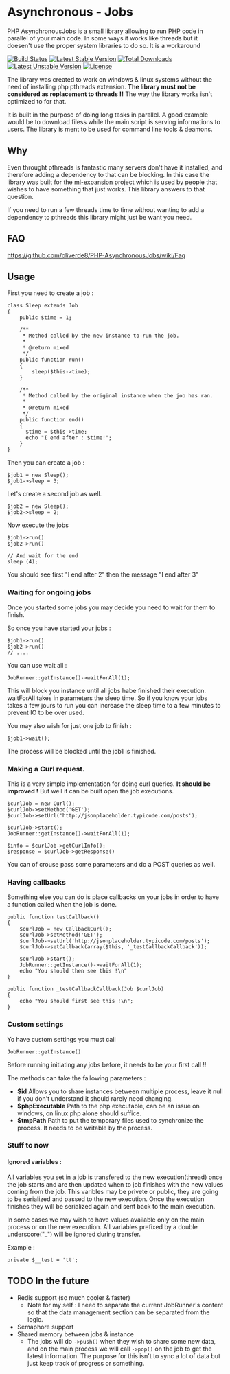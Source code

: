 # Asynchronous - Jobs

PHP AsynchronousJobs is a small library allowing to run PHP code in parallel of your main code. In some ways it works like threads but it doesen't use the proper system libraries to do so. It is a workaround 

[![Build Status](https://travis-ci.org/oliverde8/PHP-AsynchronousJobs.svg?branch=master)](https://travis-ci.org/oliverde8/PHP-AsynchronousJobs)
[![Latest Stable Version](https://poser.pugx.org/oliverde8/asynchronous-jobs/v/stable)](https://packagist.org/packages/oliverde8/asynchronous-jobs) [![Total Downloads](https://poser.pugx.org/oliverde8/asynchronous-jobs/downloads)](https://packagist.org/packages/oliverde8/asynchronous-jobs) [![Latest Unstable Version](https://poser.pugx.org/oliverde8/asynchronous-jobs/v/unstable)](https://packagist.org/packages/oliverde8/asynchronous-jobs) [![License](https://poser.pugx.org/oliverde8/asynchronous-jobs/license)](https://packagist.org/packages/oliverde8/asynchronous-jobs)

The library was created to work on windows & linux systems without the need of installing php pthreads extension. **The library must not be considered as replacement to threads !!** The way the library works isn't optimized to for that. 

It is built in the purpose of doing long tasks in parallel. A good example would be to download filess while the main script is serving informations to users. The library is ment to be used for command line tools & deamons. 

## Why

Even throught pthreads is fantastic many servers don't have it installed, and therefore adding a dependency to that can be blocking. In this case the library was built for the [ml-expansion](http://ml-expansion.com/) project which is used by people that wishes to have something that just works. This library answers to that question.

If you need to run a few threads time to time without wanting to add a dependency to pthreads this library might just be want you need.

## FAQ 

https://github.com/oliverde8/PHP-AsynchronousJobs/wiki/Faq

## Usage 

First you need to create a job : 
```
class Sleep extends Job
{
    public $time = 1;

    /**
     * Method called by the new instance to run the job.
     *
     * @return mixed
     */
    public function run()
    {
        sleep($this->time);
    }

    /**
     * Method called by the original instance when the job has ran.
     *
     * @return mixed
     */
    public function end()
    {
      $time = $this->time;
      echo "I end after : $time!";
    }
}
```

Then you can create a job : 
```
$job1 = new Sleep();
$job1->sleep = 3;
```

Let's create a second job as well.
```
$job2 = new Sleep();
$job2->sleep = 2;
```

Now execute the jobs
```
$job1->run()
$job2->run()

// And wait for the end
sleep (4);
```

You should see first "I end after 2" then the message "I end after 3"

### Waiting for ongoing jobs 

Once you started some jobs you may decide you need to wait for them to finish. 

So once you have started your jobs :
```
$job1->run()
$job2->run()
// ....
```

You can use wait all : 
```
JobRunner::getInstance()->waitForAll(1);
```
This will block you instance until all jobs habe finished their execution. waitForAll takes in parameters the sleep time. So if you know your jobs takes a few jours to run you can increase the sleep time to a few minutes to prevent IO to be over used.

You may also wish for just one job to finish : 
```
$job1->wait();
```
The process will be blocked until the job1 is finished. 

### Making a Curl request. 
This is a very simple implementation for doing curl queries. **It should be improved !** But well it can be built open the job executions.
```
$curlJob = new Curl();
$curlJob->setMethod('GET');
$curlJob->setUrl('http://jsonplaceholder.typicode.com/posts');

$curlJob->start();
JobRunner::getInstance()->waitForAll(1);

$info = $curlJob->getCurlInfo();
$response = $curlJob->getResponse()
```

You can of crouse pass some parameters and do a POST queries as well. 

### Having callbacks
Something else you can do is place callbacks on your jobs in order to have a function called when the job is done.

```
public function testCallback()
{
    $curlJob = new CallbackCurl();
    $curlJob->setMethod('GET');
    $curlJob->setUrl('http://jsonplaceholder.typicode.com/posts');
    $curlJob->setCallback(array($this, '_testCallbackCallback'));

    $curlJob->start();
    JobRunner::getInstance()->waitForAll(1);
    echo "You should then see this !\n"
}

public function _testCallbackCallback(Job $curlJob)
{
    echo "You should first see this !\n";
}
```

### Custom settings
Yo have custom settings you must call 
```
JobRunner::getInstance()
```
Before running initiating any jobs before, it needs to be your first call !!

The methods can take the fallowing parameters : 
* **$id** Allows you to share instances between multiple process, leave it null if you don't understand it should rarely need changing. 
* **$phpExecutable** Path to the php executable, can be an issue on windows, on linux php alone should suffice. 
* **$tmpPath** Path to put the temporary files used to synchronize the process. It needs to be writable by the process.

### Stuff to now

#### Ignored variables : 
All variables you set in a job is transfered to the new execution(thread) once the job starts and are then updated when to job finishes with the new values coming from the job. 
This varibles may be privete or public, they are going to be serialized and passed to the new execution. Once the execution finishes they will be serialized again and sent back to the main execution.

In some cases we may wish to have values available only on the main process or on the new execution. All variables prefixed by a double underscore("_") will be ignored during transfer. 

Example :
```
private $__test = 'tt';
```

## TODO In the future
* Redis support (so much cooler & faster)
    * Note for my self : I need to separate the current JobRunner's content so that the data management section can be separated from the logic. 
* Semaphore support
* Shared memory between jobs & instance
    * The jobs will do ```->push()``` when they wish to share some new data, and on the main process we will call ```->pop()``` on the job to get the latest information. The purpose for this isn't to sync a lot of data but just keep track of progress or something. 
